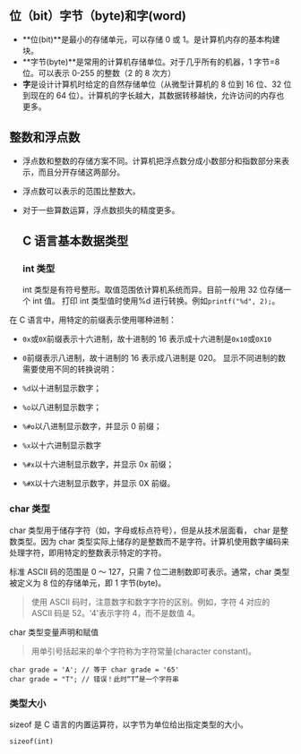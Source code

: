 ## 位（bit）字节（byte)和字(word)

- **位(bit)**是最小的存储单元，可以存储 0 或 1。是计算机内存的基本构建块。
- **字节(byte)**是常用的计算机存储单位。对于几乎所有的机器，1 字节=8 位。可以表示 0-255 的整数（2 的 8 次方）
- **字**是设计计算机时给定的自然存储单位（从微型计算机的 8 位到 16 位、32 位到现在的 64 位）。计算机的字长越大，其数据转移越快，允许访问的内存也更多。

## 整数和浮点数

- 浮点数和整数的存储方案不同。计算机把浮点数分成小数部分和指数部分来表示，而且分开存储这两部分。
- 浮点数可以表示的范围比整数大。
- 对于一些算数运算，浮点数损失的精度更多。

  ## C 语言基本数据类型

  ### int 类型

  int 类型是有符号整形。取值范围依计算机系统而异。目前一般用 32 位存储一个 int 值。
  打印 int 类型值时使用%d 进行转换。例如`printf("%d", 2);`。

在 C 语言中，用特定的前缀表示使用哪种进制：

- `0x`或`0X`前缀表示十六进制，故十进制的 16 表示成十六进制是`0x10`或`0X10`
- `0`前缀表示八进制，故十进制的 16 表示成八进制是 020。
  显示不同进制的数需要使用不同的转换说明：

- `%d`以十进制显示数字；
- `%o`以八进制显示数字；
- `%#o`以八进制显示数字，并显示 0 前缀；
- `%x`以十六进制显示数字
- `%#x`以十六进制显示数字，并显示 0x 前缀；
- `%#X`以十六进制显示数字，并显示 0X 前缀。

### char 类型

char 类型用于储存字符（如，字母或标点符号），但是从技术层面看， char 是整数类型。因为 char 类型实际上储存的是整数而不是字符。计算机使用数字编码来处理字符，即用特定的整数表示特定的字符。

标准 ASCII 码的范围是 0 ～ 127，只需 7 位二进制数即可表示。通常，char 类型被定义为 8 位的存储单元，即 1 字节(byte)。

> 使用 ASCII 码时，注意数字和数字字符的区别。例如，字符 4 对应的 ASCII 码是 52。'4'表示字符 4，而不是数值 4。

char 类型变量声明和赋值

> 用单引号括起来的单个字符称为字符常量(character constant)。

```
char grade = 'A'; // 等于 char grade = '65'
char grade = "T"; // 错误！此时“T”是一个字符串

```

### 类型大小

sizeof 是 C 语言的内置运算符，以字节为单位给出指定类型的大小。

```
sizeof(int)
```
